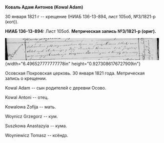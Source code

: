 **Коваль Адам Антонов (Kowal Adam)**

30 января 1821 г -- крещение (НИАБ 136-13-894, лист 105об, №3/1821-р
(коп)).

**НИАБ 136-13-894:** Лист 105об. **Метрическая запись №3/1821-р
(ориг).**

![](./media/03c7913797bdd6cb34331485f0a2fc8b8788762a.png){width="6.496527777777778in"
height="0.9273086176727909in"}

Осовская Покровская церковь. 30 января 1821 года. Метрическая запись о
крещении.

Kowal Adam -- сын родителей с деревни Осовo.

Kowal Antoni -- отец.

Kowalowa Zofija -- мать.

Woynicz Grzegorz -- кум.

Suszkowa Anastazyia -- кума.

Woyniewicz Tomasz -- ксёндз.
